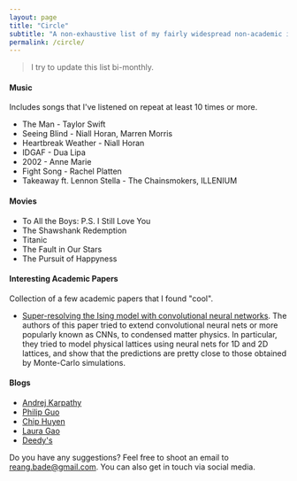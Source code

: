 ```yaml
---
layout: page
title: "Circle"
subtitle: "A non-exhaustive list of my fairly widespread non-academic interests including music, blog posts, and videos in no particular order."
permalink: /circle/
---
```

> I try to update this list bi-monthly.

#### Music
Includes songs that I've listened on repeat at least 10 times or more.
* The Man - Taylor Swift
* Seeing Blind - Niall Horan, Marren Morris
* Heartbreak Weather - Niall Horan
* IDGAF - Dua Lipa
* 2002 - Anne Marie
* Fight Song - Rachel Platten
* Takeaway ft. Lennon Stella - The Chainsmokers, ILLENIUM

#### Movies
* To All the Boys: P.S. I Still Love You
* The Shawshank Redemption
* Titanic
* The Fault in Our Stars
* The Pursuit of Happyness

#### Interesting Academic Papers
Collection of a few academic papers that I found "cool".

* [Super-resolving the Ising model with convolutional neural networks](https://arxiv.org/abs/1810.02372). The authors of this paper tried to extend convolutional neural nets or more popularly known as CNNs, to  condensed matter physics. In particular, they tried to model physical lattices using neural nets for 1D and 2D lattices, and show that the predictions are pretty close to those obtained by Monte-Carlo simulations.

#### Blogs
* [Andrej Karpathy](https://karpathy.github.io)
* [Philip Guo](http://pgbovine.net/intro.htm)
* [Chip Huyen](https://huyenchip.com/blog/)
* [Laura Gao](https://www.lauragao.com/hey)
* [Deedy's](http://debarghyadas.com/writes/)

Do you have any suggestions? Feel free to shoot an email to <a href="mailto:reang.bade@gmail.com">reang.bade@gmail.com</a>. You can also get in touch via social media.
